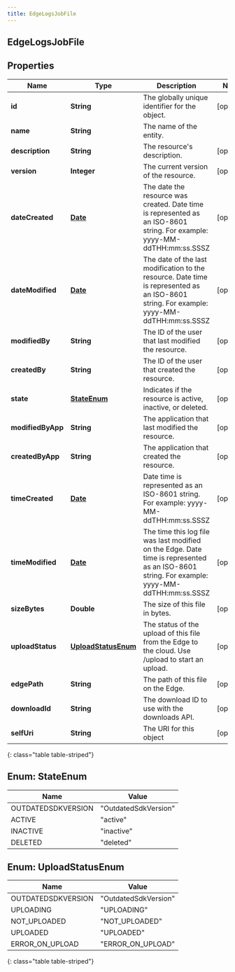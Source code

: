 ```yaml
---
title: EdgeLogsJobFile
---
```

## EdgeLogsJobFile


## Properties

| Name | Type | Description | Notes |
| ------------ | ------------- | ------------- | ------------- |
| **id** | **String** | The globally unique identifier for the object. |  [optional] |
| **name** | **String** | The name of the entity. |  |
| **description** | **String** | The resource&#39;s description. |  [optional] |
| **version** | **Integer** | The current version of the resource. |  [optional] |
| **dateCreated** | [**Date**](Date.html) | The date the resource was created. Date time is represented as an ISO-8601 string. For example: yyyy-MM-ddTHH:mm:ss.SSSZ |  [optional] |
| **dateModified** | [**Date**](Date.html) | The date of the last modification to the resource. Date time is represented as an ISO-8601 string. For example: yyyy-MM-ddTHH:mm:ss.SSSZ |  [optional] |
| **modifiedBy** | **String** | The ID of the user that last modified the resource. |  [optional] |
| **createdBy** | **String** | The ID of the user that created the resource. |  [optional] |
| **state** | [**StateEnum**](#StateEnum) | Indicates if the resource is active, inactive, or deleted. |  [optional] |
| **modifiedByApp** | **String** | The application that last modified the resource. |  [optional] |
| **createdByApp** | **String** | The application that created the resource. |  [optional] |
| **timeCreated** | [**Date**](Date.html) | Date time is represented as an ISO-8601 string. For example: yyyy-MM-ddTHH:mm:ss.SSSZ |  [optional] |
| **timeModified** | [**Date**](Date.html) | The time this log file was last modified on the Edge. Date time is represented as an ISO-8601 string. For example: yyyy-MM-ddTHH:mm:ss.SSSZ |  [optional] |
| **sizeBytes** | **Double** | The size of this file in bytes. |  [optional] |
| **uploadStatus** | [**UploadStatusEnum**](#UploadStatusEnum) | The status of the upload of this file from the Edge to the cloud.  Use /upload to start an upload. |  [optional] |
| **edgePath** | **String** | The path of this file on the Edge. |  [optional] |
| **downloadId** | **String** | The download ID to use with the downloads API. |  [optional] |
| **selfUri** | **String** | The URI for this object |  [optional] |
{: class="table table-striped"}


<a name="StateEnum"></a>

## Enum: StateEnum

| Name | Value |
| ---- | ----- |
| OUTDATEDSDKVERSION | &quot;OutdatedSdkVersion&quot; |
| ACTIVE | &quot;active&quot; |
| INACTIVE | &quot;inactive&quot; |
| DELETED | &quot;deleted&quot; |


<a name="UploadStatusEnum"></a>

## Enum: UploadStatusEnum

| Name | Value |
| ---- | ----- |
| OUTDATEDSDKVERSION | &quot;OutdatedSdkVersion&quot; |
| UPLOADING | &quot;UPLOADING&quot; |
| NOT_UPLOADED | &quot;NOT_UPLOADED&quot; |
| UPLOADED | &quot;UPLOADED&quot; |
| ERROR_ON_UPLOAD | &quot;ERROR_ON_UPLOAD&quot; |
{: class="table table-striped"}


